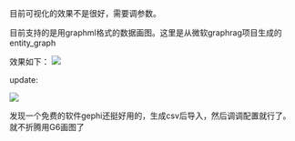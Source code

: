 目前可视化的效果不是很好，需要调参数。

目前支持的是用graphml格式的数据画图。这里是从微软graphrag项目生成的entity_graph

效果如下：
![](https://picsheep.oss-cn-beijing.aliyuncs.com/pic/20240720185019.png)

update:

![](https://picsheep.oss-cn-beijing.aliyuncs.com/pic/20240721113031.png)

发现一个免费的软件gephi还挺好用的，生成csv后导入，然后调调配置就行了。就不折腾用G6画图了